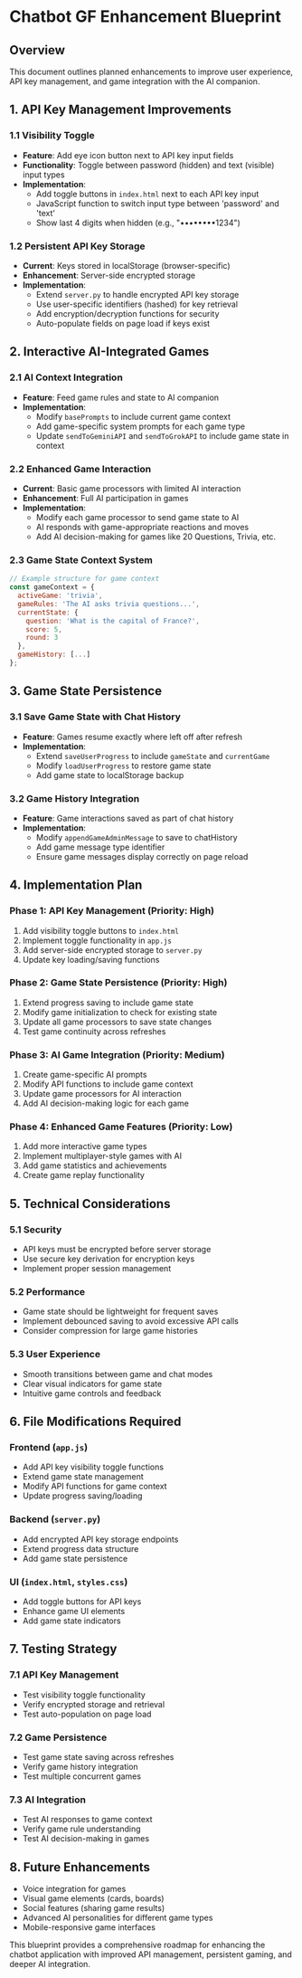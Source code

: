 # Chatbot GF Enhancement Blueprint

## Overview
This document outlines planned enhancements to improve user experience, API key management, and game integration with the AI companion.

## 1. API Key Management Improvements

### 1.1 Visibility Toggle
- **Feature**: Add eye icon button next to API key input fields
- **Functionality**: Toggle between password (hidden) and text (visible) input types
- **Implementation**: 
  - Add toggle buttons in `index.html` next to each API key input
  - JavaScript function to switch input type between 'password' and 'text'
  - Show last 4 digits when hidden (e.g., "••••••••1234")

### 1.2 Persistent API Key Storage
- **Current**: Keys stored in localStorage (browser-specific)
- **Enhancement**: Server-side encrypted storage
- **Implementation**:
  - Extend `server.py` to handle encrypted API key storage
  - Use user-specific identifiers (hashed) for key retrieval
  - Add encryption/decryption functions for security
  - Auto-populate fields on page load if keys exist

## 2. Interactive AI-Integrated Games

### 2.1 AI Context Integration
- **Feature**: Feed game rules and state to AI companion
- **Implementation**:
  - Modify `basePrompts` to include current game context
  - Add game-specific system prompts for each game type
  - Update `sendToGeminiAPI` and `sendToGrokAPI` to include game state in context

### 2.2 Enhanced Game Interaction
- **Current**: Basic game processors with limited AI interaction
- **Enhancement**: Full AI participation in games
- **Implementation**:
  - Modify each game processor to send game state to AI
  - AI responds with game-appropriate reactions and moves
  - Add AI decision-making for games like 20 Questions, Trivia, etc.

### 2.3 Game State Context System
```javascript
// Example structure for game context
const gameContext = {
  activeGame: 'trivia',
  gameRules: 'The AI asks trivia questions...',
  currentState: {
    question: 'What is the capital of France?',
    score: 5,
    round: 3
  },
  gameHistory: [...]
};
```

## 3. Game State Persistence

### 3.1 Save Game State with Chat History
- **Feature**: Games resume exactly where left off after refresh
- **Implementation**:
  - Extend `saveUserProgress` to include `gameState` and `currentGame`
  - Modify `loadUserProgress` to restore game state
  - Add game state to localStorage backup

### 3.2 Game History Integration
- **Feature**: Game interactions saved as part of chat history
- **Implementation**:
  - Modify `appendGameAdminMessage` to save to chatHistory
  - Add game message type identifier
  - Ensure game messages display correctly on page reload

## 4. Implementation Plan

### Phase 1: API Key Management (Priority: High)
1. Add visibility toggle buttons to `index.html`
2. Implement toggle functionality in `app.js`
3. Add server-side encrypted storage to `server.py`
4. Update key loading/saving functions

### Phase 2: Game State Persistence (Priority: High)
1. Extend progress saving to include game state
2. Modify game initialization to check for existing state
3. Update all game processors to save state changes
4. Test game continuity across refreshes

### Phase 3: AI Game Integration (Priority: Medium)
1. Create game-specific AI prompts
2. Modify API functions to include game context
3. Update game processors for AI interaction
4. Add AI decision-making logic for each game

### Phase 4: Enhanced Game Features (Priority: Low)
1. Add more interactive game types
2. Implement multiplayer-style games with AI
3. Add game statistics and achievements
4. Create game replay functionality

## 5. Technical Considerations

### 5.1 Security
- API keys must be encrypted before server storage
- Use secure key derivation for encryption keys
- Implement proper session management

### 5.2 Performance
- Game state should be lightweight for frequent saves
- Implement debounced saving to avoid excessive API calls
- Consider compression for large game histories

### 5.3 User Experience
- Smooth transitions between game and chat modes
- Clear visual indicators for game state
- Intuitive game controls and feedback

## 6. File Modifications Required

### Frontend (`app.js`)
- Add API key visibility toggle functions
- Extend game state management
- Modify API functions for game context
- Update progress saving/loading

### Backend (`server.py`)
- Add encrypted API key storage endpoints
- Extend progress data structure
- Add game state persistence

### UI (`index.html`, `styles.css`)
- Add toggle buttons for API keys
- Enhance game UI elements
- Add game state indicators

## 7. Testing Strategy

### 7.1 API Key Management
- Test visibility toggle functionality
- Verify encrypted storage and retrieval
- Test auto-population on page load

### 7.2 Game Persistence
- Test game state saving across refreshes
- Verify game history integration
- Test multiple concurrent games

### 7.3 AI Integration
- Test AI responses to game context
- Verify game rule understanding
- Test AI decision-making in games

## 8. Future Enhancements

- Voice integration for games
- Visual game elements (cards, boards)
- Social features (sharing game results)
- Advanced AI personalities for different game types
- Mobile-responsive game interfaces

This blueprint provides a comprehensive roadmap for enhancing the chatbot application with improved API management, persistent gaming, and deeper AI integration.